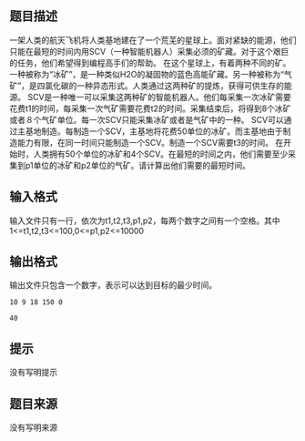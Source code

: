 

## 题目描述
一架人类的航天飞机将人类基地建在了一个荒芜的星球上。面对紧缺的能源，他们只能在最短的时间内用SCV（一种智能机器人）采集必须的矿藏。对于这个艰巨的任务，他们希望得到编程高手们的帮助。
在这个星球上，有着两种不同的矿。一种被称为“冰矿”，是一种类似H2O的凝固物的蓝色高能矿藏。另一种被称为“气矿”，是四氯化碳的一种异态形式。人类通过这两种矿的提炼，获得可供生存的能源。
SCV是一种唯一可以采集这两种矿的智能机器人。他们每采集一次冰矿需要花费t1的时间，每采集一次气矿需要花费t2的时间。采集结束后，将得到8个冰矿或者８个气矿单位。每一次SCV只能采集冰矿或者是气矿中的一种。
SCV可以通过主基地制造。每制造一个SCV，主基地将花费50单位的冰矿。而主基地由于制造能力有限，在同一时间只能制造一个SCV。制造一个SCV需要t3的时间。
在开始时，人类拥有50个单位的冰矿和4个SCV。在最短的时间之内，他们需要至少采集到p1单位的冰矿和p2单位的气矿。请计算出他们需要的最短时间。
## 输入格式
输入文件只有一行，依次为t1,t2,t3,p1,p2，每两个数字之间有一个空格。其中1<=t1,t2,t3<=100,0<=p1,p2<=10000
## 输出格式
输出文件只包含一个数字，表示可以达到目标的最少时间。

```input1
10 9 18 150 0

```
```output1
40
```

## 提示
没有写明提示
## 题目来源
没有写明来源


